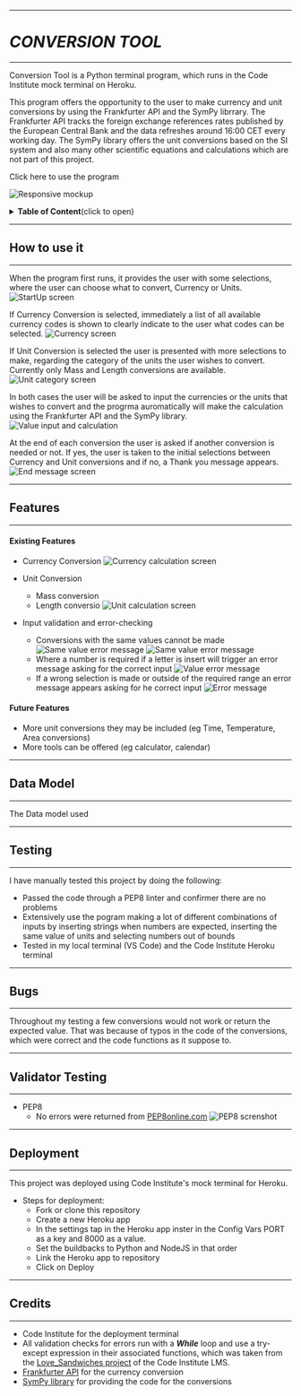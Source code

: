 <hr>

# ***CONVERSION TOOL***

<hr>

Conversion Tool is a Python terminal program, which runs in the Code Institute mock terminal on Heroku.

This program offers the opportunity to the user to make currency and unit conversions by using the Frankfurter API and the SymPy librrary. The Frankfurter API tracks the foreign exchange references rates published by the European Central Bank and the data refreshes around 16:00 CET every working day. The SymPy library offers the unit conversions based on the SI system and also many other scientific equations and calculations which are not part of this project.

Click here to use the program

![Responsive mockup](assets/README_screenshots/responsive_mockup_opti.jpg)

<details>

<summary><b>Table of Content</b>(click to open)</summary>

- [***CONVERSION TOOL***](#conversion-tool)
  - [How to use it](#how-to-use-it)
  - [Features](#features)
      - [Existing Features](#existing-features)
      - [Future Features](#future-features)
  - [Data Model](#data-model)
  - [Testing](#testing)
  - [Bugs](#bugs)
  - [Validator Testing](#validator-testing)
  - [Deployment](#deployment)
  - [Credits](#credits)

</details>

<hr>

## How to use it

<hr>

When the program first runs, it provides the user with some selections, where the user can choose what to convert, Currency or Units.
![StartUp screen](assets/README_screenshots/start_up_screen_opti.jpg)

If Currency Conversion is selected, immediately a list of all available currency codes is shown to clearly indicate to the user what codes can be selected.
![Currency screen](assets/README_screenshots/currency_screen_opti.jpg)

If Unit Conversion is selected the user is presented with more selections to make, regarding the category of the units the user wishes to convert. Currently only Mass and Length conversions are available.
![Unit category screen](assets/README_screenshots/unit_category_screen_opti.jpg)

In both cases the user will be asked to input the currencies or the units that wishes to convert and the progrma auromatically will make the calculation using the Frankfurter API and the SymPy library.
![Value input and calculation](assets/README_screenshots/unit_conversion_screen_opti.jpg)

At the end of each conversion the user is asked if another conversion is needed or not. If yes, the user is taken to the initial selections between Currency and Unit conversions and if no, a Thank you message appears.
![End message screen](assets/README_screenshots/end_message_screen_opti.jpg)

<hr>

## Features

<hr>

#### Existing Features

   - Currency Conversion
![Currency calculation screen](assets/README_screenshots/currency_conversion_screen_opti.jpg)

   - Unit Conversion
      - Mass conversion
      - Length conversio
![Unit calculation screen](assets/README_screenshots/unit_conversion_screen_opti.jpg)

   - Input validation and error-checking
      - Conversions with the same values cannot be made
![Same value error message](assets/README_screenshots/same_values_error_opti.jpg)
![Same value error message](assets/README_screenshots/same_values_error_other_opti.jpg)
      - Where a number is required if a letter is insert will trigger an error message asking for the correct input
![Value error message](assets/README_screenshots/value_error_message_opti.jpg)
      - If a wrong selection is made or outside of the required range an error message appears asking for he correct input
![Error message](assets/README_screenshots/error_messages_opti.jpg)

#### Future Features

- More unit conversions they may be included (eg Time, Temperature, Area conversions)
- More tools can be offered (eg calculator, calendar)

<hr>

## Data Model

<hr>

The Data model used

<hr>

## Testing

<hr>

I have manually tested this project by doing the following:

  - Passed the code through a PEP8 linter and confirmer there are no problems
  - Extensively use the pogram making a lot of different combinations of inputs by inserting strings when numbers are expected, inserting the same value of units and selecting numbers out of bounds
  - Tested in my local terminal (VS Code) and the Code Institute Heroku terminal

<hr>

## Bugs

<hr>

Throughout my testing a few conversions would not work or return the expected value. That was because of typos in the code of the conversions, which were correct and the code functions as it suppose to.

<hr>

## Validator Testing

<hr>

- PEP8
  - No errors were returned from [PEP8online.com](https://pep8ci.herokuapp.com/) 
![PEP8 screnshot](assets/README_screenshots/PEP8_validator_opti.jpg)

<hr>

## Deployment

<hr>

This project was deployed using Code Institute's mock terminal for Heroku.

  - Steps for deployment:
      - Fork or clone this repository
      - Create a new Heroku app
      - In the settings tap in the Heroku app inster in the Config Vars PORT as a key and 8000 as a value.
      - Set the buildbacks to Python and NodeJS in that order
      - Link the Heroku app to repository
      - Click on Deploy

<hr>

## Credits

<hr>

  - Code Institute for the deployment terminal
  - All validation checks for errors run with a <b><em>While</em></b> loop and use a try-except expression in their associated functions, which was taken from the [Love_Sandwiches project](https://learn.codeinstitute.net/courses/course-v1:CodeInstitute+LS101+2021_T1/courseware/293ee9d8ff3542d3b877137ed81b9a5b/c92755338ef548f28cc31a7c3d5bfb46/) of the Code Institute LMS.
  - [Frankfurter API](https://www.frankfurter.app/docs/) for the currency conversion
  - [SymPy library](https://www.sympy.org/en/index.html) for providing the code for the conversions